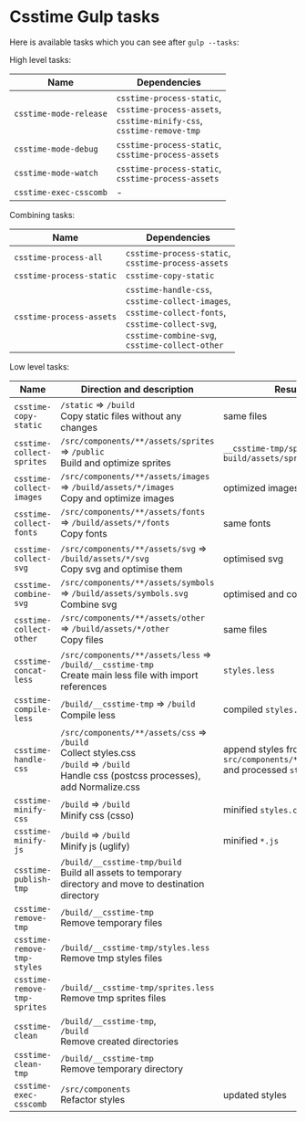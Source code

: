 # Csstime Gulp tasks

Here is available tasks which you can see after `gulp --tasks`:

High level tasks:

| Name						| Dependencies																												|
|---------------------------|---------------------------------------------------------------------------------------------------------------------------|
| `csstime-mode-release`	| `csstime-process-static`,<br>`csstime-process-assets`,<br>`csstime-minify-css`,<br>`csstime-remove-tmp`					|
| `csstime-mode-debug`		| `csstime-process-static`,<br>`csstime-process-assets`																		|
| `csstime-mode-watch`		| `csstime-process-static`,<br>`csstime-process-assets`																		|
| `csstime-exec-csscomb`    | -

Combining tasks:

| Name						| Dependencies																															|
|---------------------------|---------------------------------------------------------------------------------------------------------------------------------------|
| `csstime-process-all` 	| `csstime-process-static`,<br>`csstime-process-assets`																													|
| `csstime-process-static`	| `csstime-copy-static`																													|
| `csstime-process-assets`	| `csstime-handle-css`,<br>`csstime-collect-images`,<br>`csstime-collect-fonts`,<br>`csstime-collect-svg`,<br>`csstime-combine-svg`,<br>`csstime-collect-other`	|

Low level tasks:

| Name						| Direction and description																				| Result																|
|---------------------------|-------------------------------------------------------------------------------------------------------|-----------------------------------------------------------------------|
| `csstime-copy-static`		| `/static` => `/build`<br>Copy static files without any changes								                    | same files															|
| `csstime-collect-sprites`	| `/src/components/**/assets/sprites` => `/public`<br>Build and optimize sprites									| `__csstime-tmp/sprites.less`,<br>`build/assets/sprites.png`			|
| `csstime-collect-images`	| `/src/components/**/assets/images` => `/build/assets/*/images`<br>Copy and optimize images				        | optimized images														|
| `csstime-collect-fonts`	| `/src/components/**/assets/fonts` => `/build/assets/*/fonts`<br>Copy fonts								        | same fonts															|
| `csstime-collect-svg`	    | `/src/components/**/assets/svg` => `/build/assets/*/svg`<br>Copy svg and optimise them        		            | optimised svg											                |
| `csstime-combine-svg`	    | `/src/components/**/assets/symbols` => `/build/assets/symbols.svg`<br>Combine svg             		            | optimised and combined svg											|
| `csstime-collect-other`	| `/src/components/**/assets/other` => `/build/assets/*/other`<br>Copy files								        | same files															|
| `csstime-concat-less`		| `/src/components/**/assets/less` => `/build/__csstime-tmp`<br>Create main less file with import references	    | `styles.less`															|
| `csstime-compile-less`	| `/build/__csstime-tmp` => `/build`<br>Compile less											                    | compiled `styles.css`													|
| `csstime-handle-css`		| `/src/components/**/assets/css` => `/build`<br>Collect styles.css<br>`/build` => `/build`<br>Handle css (postcss processes), add Normalize.css	| append styles from `src/components/**/assets/css`<br>and processed `styles.css`	|
| `csstime-minify-css`		| `/build` => `/build`<br>Minify css (csso)												                            | minified `styles.css`													|
| `csstime-minify-js`		| `/build` => `/build`<br>Minify js (uglify)											                            | minified `*.js`														|
| `csstime-publish-tmp`		| `/build/__csstime-tmp/build`<br>Build all assets to temporary directory and move to destination directory         | 																		|
| `csstime-remove-tmp`		| `/build/__csstime-tmp`<br>Remove temporary files														            | 																		|
| `csstime-remove-tmp-styles`| `/build/__csstime-tmp/styles.less`<br>Remove tmp styles files			                                        | 																		|
| `csstime-remove-tmp-sprites`| `/build/__csstime-tmp/sprites.less`<br>Remove tmp sprites files	                                                | 																		|
| `csstime-clean`			| `/build/__csstime-tmp`,<br>`/build`<br>Remove created directories							                        | 																		|
| `csstime-clean-tmp`		| `/build/__csstime-tmp`<br>Remove temporary directory          							                        | 																		|
| `csstime-exec-csscomb`	| `/src/components`<br>Refactor styles							    									            | updated styles														|
